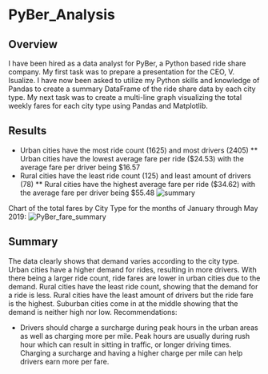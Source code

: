 # PyBer_Analysis
## Overview
I have been hired as a data analyst for PyBer, a Python based ride share company. My first task was to prepare a presentation for the CEO, V. Isualize. I have now been asked to utilize my Python skills and knowledge of Pandas to create a summary DataFrame of the ride share data by each city type. My next task was to create a multi-line graph visualizing the total weekly fares for each city type using Pandas and Matplotlib.
## Results
* Urban cities have the most ride count (1625) and most drivers (2405)
** Urban cities have the lowest average fare per ride ($24.53) with the average fare per driver being $16.57
* Rural cities have the least ride count (125) and least amount of drivers (78)
** Rural cities have the highest average fare per ride ($34.62) with the average fare per driver being $55.48
![summary](https://user-images.githubusercontent.com/104965708/179425615-69519a82-4a7e-44f4-9413-37958591cb59.png)

Chart of the total fares by City Type for the months of January through May 2019:
![PyBer_fare_summary](https://user-images.githubusercontent.com/104965708/179425881-95a917df-6696-4825-8872-62d94082f3ff.png)

## Summary
The data clearly shows that demand varies according to the city type. Urban cities have a higher demand for rides, resulting in more drivers. With there being a larger ride count, ride fares are lower in urban cities due to the demand. Rural cities have the least ride count, showing that the demand for a ride is less. Rural cities have the least amount of drivers but the ride fare is the highest. Suburban cities come in at the middle showing that the demand is neither high nor low.
Recommendations:
* Drivers should charge a surcharge during peak hours in the urban areas as well as charging more per mile. Peak hours are usually during rush hour which can result in sitting in traffic, or longer driving times. Charging a surcharge and having a higher charge per mile can help drivers earn more per fare.

